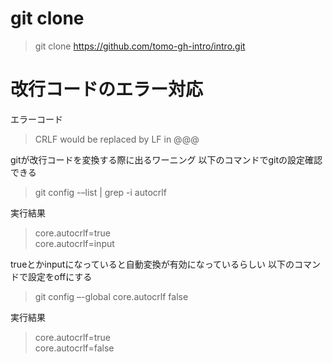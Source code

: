 # git clone
> git clone https://github.com/tomo-gh-intro/intro.git

# 改行コードのエラー対応
エラーコード
> CRLF would be replaced by LF in @@@

gitが改行コードを変換する際に出るワーニング
以下のコマンドでgitの設定確認できる

> git config -–list | grep -i autocrlf

実行結果

> core.autocrlf=true<br>
core.autocrlf=input

trueとかinputになっていると自動変換が有効になっているらしい
以下のコマンドで設定をoffにする
> git config –-global core.autocrlf false

実行結果
> core.autocrlf=true<br>
core.autocrlf=false

